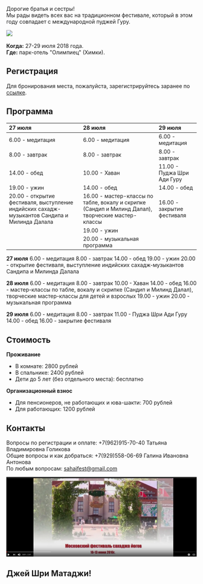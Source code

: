 Дорогие братья и сестры!  
Мы рады видеть всех вас на традиционном фестивале, который в этом году совпадает с международной пуджей Гуру.  

![ ](https://raw.githubusercontent.com/SYRussia/SYRussia.github.io/master/356%20Guru%2001.jpg)

**Когда:** 27-29 июля 2018 года.  
**Где:** парк-отель "Олимпиец" (Химки).


## Регистрация
Для бронирования места, пожалуйста, зарегистрируйтесь заранее по [ссылке](https://docs.google.com/forms/d/e/1FAIpQLSeGaoUfk8g8wlTSaljn8jTcOmP_qDbR7SSZSLsmYtWDfi33WA/viewform).

## Программа

| 27 июля                              | 28 июля                               | 29 июля                             |
|:-------------------------------------|:--------------------------------------|:------------------------------------|
| 6.00 - медитация                     | 6.00 - медитация                      | 6.00 - медитация                    |
| 8.00 - завтрак                       | 8.00 - завтрак                        | 8.00 - завтрак                      |
| 14.00 - обед                         | 10.00 - Хаван                         | 11.00 - Пуджа Шри Ади Гуру          |
| 19.00 - ужин                         | 14.00 - обед                          | 14.00 - обед                        |
| 20.00 - открытие фестиваля, выступление индийских сахадж-музыкантов Сандипа и Милинда Далала |16.00 - мастер-классы по табле, вокалу и скрипке (Сандип и Милинд Далал), творческие мастер-классы      | 16.00 - закрытие фестиваля          |
|                                      | 19.00 - ужин                          |                                     |
|                                      | 20.00 - музыкальная программа         |                                     |

**27 июля**
6.00 - медитация
8.00 - завтрак
14.00 - обед
19.00 - ужин
20.00 - открытие фестиваля, выступление индийских сахадж-музыкантов Сандипа и Милинда Далала

**28 июля**
6.00 - медитация
8.00 - завтрак
10.00 - Хаван
14.00 - обед
16.00 - мастер-классы по табле, вокалу и скрипке (Сандип и Милинд Далал), творческие мастер-классы для детей и взрослых
19.00 - ужин
20.00 - музыкальная программа

**29 июля**
6.00 - медитация
8.00 - завтрак
11.00 - Пуджа Шри Ади Гуру
14.00 - обед
16.00 - закрытие фестиваля

## Стоимость

**Проживание**
- В комнате: 2800 рублей
- В спальнике: 2400 рублей
- Дети до 5 лет (без отдельного места): бесплатно

**Организационный взнос**
- Для пенсионеров, не работающих и юва-шакти: 700 рублей
- Для работающих: 1200 рублей

## Контакты
Вопросы по регистрации и оплате: +7(962)915-70-40 Татьяна Владимировна Голикова  
Общие вопросы и как добраться: +7(929)558-06-69 Галина Ивановна Антонова  
По любым вопросам: sahajfest@gmail.com  


[![Watch the video](https://raw.githubusercontent.com/SYRussia/SYRussia.github.io/master/screen.png)](https://www.youtube.com/watch?v=9XDNJbZVq_g)

## Джей Шри Матаджи!  
